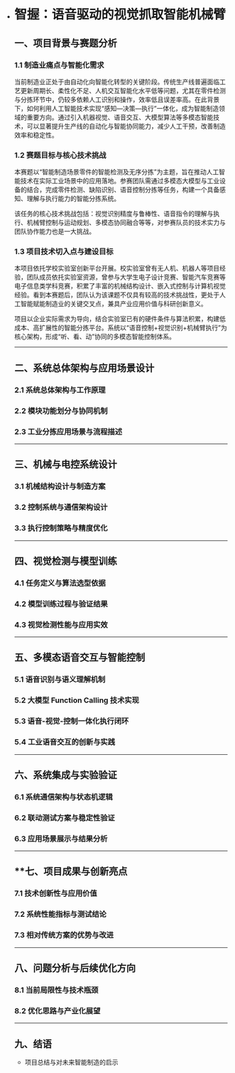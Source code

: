 - # 智握：语音驱动的视觉抓取智能机械臂

  ## 一、项目背景与赛题分析

  ### 1.1 制造业痛点与智能化需求

  当前制造业正处于由自动化向智能化转型的关键阶段。传统生产线普遍面临工艺更新周期长、柔性化不足、人机交互智能化水平低等问题，尤其在零件检测与分拣环节中，仍较多依赖人工识别和操作，效率低且误差率高。在此背景下，如何利用人工智能技术实现“感知—决策—执行”一体化，成为智能制造领域的重要方向。通过引入机器视觉、语音交互、大模型算法等多模态智能技术，可以显著提升生产线的自动化与智能协同能力，减少人工干预，改善制造效率和稳定性。

  ### 1.2 赛题目标与核心技术挑战

  本赛题以“智能制造场景零件的智能检测及无序分拣”为主题，旨在推动人工智能技术在实际工业场景中的应用落地。参赛团队需通过多模态大模型与工业设备的结合，完成零件检测、缺陷识别、语音控制分拣等任务，构建一个具备感知、理解与执行能力的智能分拣系统。

  该任务的核心技术挑战包括：视觉识别精度与鲁棒性、语音指令的理解与执行、机械臂控制与运动规划、多模态协同融合等等，对参赛队员的技术实力与团队协作能力也是一大挑战。

  ### 1.3 项目技术切入点与建设目标

  本项目依托学校实验室创新平台开展。校实验室曾有无人机、机器人等项目经验，团队成员依托实验室资源，曾参与大学生电子设计竞赛、智能汽车竞赛等电子信息类学科竞赛，积累了丰富的机械结构设计、嵌入式控制与计算机视觉经验。看到本赛题后，团队认为该课题不仅具有较高的技术挑战性，更处于人工智能赋能制造业的关键交叉点，兼具产业应用价值与科研创新意义。

  项目以企业实际需求为导向，结合实验室已有的硬件条件与算法积累，构建低成本、高扩展性的智能分拣平台。系统以“语音控制+视觉识别+机械臂执行”为核心架构，形成“听、看、动”协同的多模态智能控制体系。

  ------

  ## 二、系统总体架构与应用场景设计

  ### 2.1 系统总体架构与工作原理

  

  ### 2.2 模块功能划分与协同机制

  ### 2.3 工业分拣应用场景与流程描述

  ------

  ## 三、机械与电控系统设计

  ### 3.1 机械结构设计与制造方案

  ### 3.2 控制系统与通信架构设计

  ### 3.3 执行控制策略与精度优化

  ------

  ## 四、视觉检测与模型训练

  ### 4.1 任务定义与算法选型依据

  ### 4.2 模型训练过程与验证结果

  ### 4.3 视觉检测性能与应用实效

  ------

  ## 五、多模态语音交互与智能控制

  ### 5.1 语音识别与语义理解机制

  ### 5.2 大模型 Function Calling 技术实现

  ### 5.3 语音-视觉-控制一体化执行闭环

  ### 5.4 工业语音交互的创新与实践

  ------

  ## 六、系统集成与实验验证

  ### 6.1 系统通信架构与状态机逻辑

  ### 6.2 联动测试方案与稳定性验证

  ### 6.3 应用场景展示与结果分析

  ------

  ## **七、项目成果与创新亮点

  ### 7.1 技术创新性与应用价值

  ### 7.2 系统性能指标与测试结论

  ### 7.3 相对传统方案的优势与改进

  ------
  
  ## **八、问题分析与后续优化方向**
  
  ### 8.1 当前局限性与技术瓶颈
  
  ### 8.2 优化思路与产业化展望
  
  ------
  
  ## **九、结语**
  
  - 项目总结与对未来智能制造的启示
